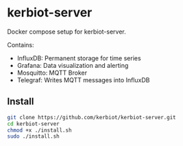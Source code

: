 # kerbiot-server

Docker compose setup for kerbiot-server.

Contains:

- InfluxDB: Permanent storage for time series
- Grafana: Data visualization and alerting
- Mosquitto: MQTT Broker
- Telegraf: Writes MQTT messages into InfluxDB

## Install

```sh
git clone https://github.com/kerbiot/kerbiot-server.git
cd kerbiot-server
chmod +x ./install.sh
sudo ./install.sh
```

